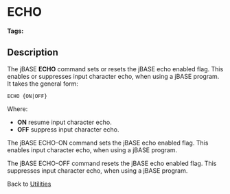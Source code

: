 # ECHO

<PageHeader />

**Tags:**
<badge text='reset echo' vertical='middle' />
<badge text='set echo' vertical='middle' />
<badge text='echo' vertical='middle' />
<badge text='toggle input supression' vertical='middle' />

## Description

The jBASE **ECHO** command sets or resets the jBASE echo enabled flag. This enables or suppresses input character echo, when using a jBASE program. It takes the general form:

```
ECHO {ON|OFF}
```

Where:

- **ON** resume input character echo.
- **OFF** suppress input character echo.

The jBASE ECHO-ON command sets the jBASE echo enabled flag. This enables input character echo, when using a jBASE program.

The jBASE ECHO-OFF command resets the jBASE echo enabled flag. This suppresses input character echo, when using a jBASE program.

Back to [Utilities](./../utilities)